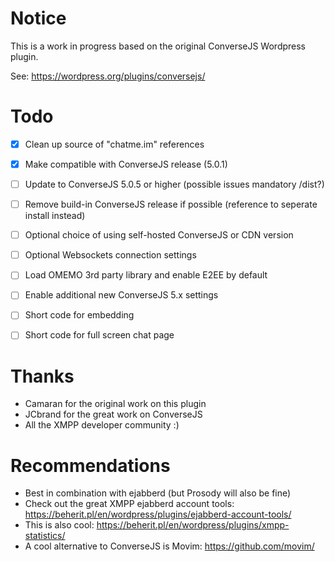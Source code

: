 # Notice
This is a work in progress based on the original ConverseJS Wordpress plugin.

See: https://wordpress.org/plugins/conversejs/

# Todo

- [x] Clean up source of "chatme.im" references
- [x] Make compatible with ConverseJS release (5.0.1)
- [ ] Update to ConverseJS 5.0.5 or higher (possible issues mandatory /dist?)
- [ ] Remove build-in ConverseJS release if possible (reference to seperate install instead)
- [ ] Optional choice of using self-hosted ConverseJS or CDN version
- [ ] Optional Websockets connection settings
- [ ] Load OMEMO 3rd party library and enable E2EE by default
- [ ] Enable additional new ConverseJS 5.x settings
- [ ] Short code for embedding
- [ ] Short code for full screen chat page


# Thanks

- Camaran for the original work on this plugin
- JCbrand for the great work on ConverseJS
- All the XMPP developer community :)

# Recommendations

- Best in combination with ejabberd (but Prosody will also be fine)
- Check out the great XMPP ejabberd account tools: https://beherit.pl/en/wordpress/plugins/ejabberd-account-tools/
- This is also cool: https://beherit.pl/en/wordpress/plugins/xmpp-statistics/
- A cool alternative to ConverseJS is Movim: https://github.com/movim/
